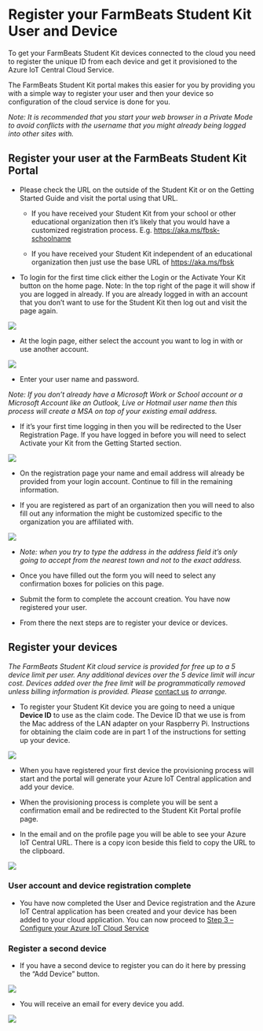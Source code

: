 Register your FarmBeats Student Kit User and Device
===================================================

To get your FarmBeats Student Kit devices connected to the cloud you need to
register the unique ID from each device and get it provisioned to the Azure IoT
Central Cloud Service.

The FarmBeats Student Kit portal makes this easier for you by providing you with
a simple way to register your user and then your device so configuration of the
cloud service is done for you.

*Note: It is recommended that you start your web browser in a Private Mode to
avoid conflicts with the username that you might already being logged into other
sites with.*

Register your user at the FarmBeats Student Kit Portal
------------------------------------------------------

-   Please check the URL on the outside of the Student Kit or on the Getting
    Started Guide and visit the portal using that URL.

    -   If you have received your Student Kit from your school or other
        educational organization then it’s likely that you would have a
        customized registration process. E.g. <https://aka.ms/fbsk-schoolname>

    -   If you have received your Student Kit independent of an educational
        organization then just use the base URL of <https://aka.ms/fbsk>

-   To login for the first time click either the Login or the Activate Your Kit
    button on the home page. Note: In the top right of the page it will show if
    you are logged in already. If you are already logged in with an account that
    you don’t want to use for the Student Kit then log out and visit the page
    again.

![](media/0fa4559111333367aeab004c8cbaab80.png)

-   At the login page, either select the account you want to log in with or use
    another account.

![](media/63d98a1de0e5842d1de6883de4079a7b.jpg)

-   Enter your user name and password.

*Note: If you don’t already have a Microsoft Work or School account or a
Microsoft Account like an Outlook, Live or Hotmail user name then this process
will create a MSA on top of your existing email address.*

-   If it’s your first time logging in then you will be redirected to the User
    Registration Page. If you have logged in before you will need to select
    Activate your Kit from the Getting Started section.

![](media/b102044e9142091ac6a75925691bc408.png)

-   On the registration page your name and email address will already be
    provided from your login account. Continue to fill in the remaining
    information.

-   If you are registered as part of an organization then you will need to also
    fill out any information the might be customized specific to the
    organization you are affiliated with.

![](media/2af1dc580ba7df2412266bf30187d2a2.png)

-   *Note: when you try to type the address in the address field it’s only going
    to accept from the nearest town and not to the exact address.*

-   Once you have filled out the form you will need to select any confirmation
    boxes for policies on this page.

-   Submit the form to complete the account creation. You have now registered
    your user.

-   From there the next steps are to register your device or devices.

Register your devices
---------------------

*The FarmBeats Student Kit cloud service is provided for free up to a 5 device
limit per user. Any additional devices over the 5 device limit will incur cost.
Devices added over the free limit will be programmatically removed unless
billing information is provided. Please* [contact
us](mailto:support@farmbeatslabs.com) *to arrange.*

-   To register your Student Kit device you are going to need a unique **Device
    ID** to use as the claim code. The Device ID that we use is from the Mac
    address of the LAN adapter on your Raspberry Pi. Instructions for obtaining
    the claim code are in part 1 of the instructions for setting up your device.

![](media/5480cbfabe1fd2e98fe9d0698ba54ec8.png)

-   When you have registered your first device the provisioning process will
    start and the portal will generate your Azure IoT Central application and
    add your device.

-   When the provisioning process is complete you will be sent a confirmation
    email and be redirected to the Student Kit Portal profile page.

-   In the email and on the profile page you will be able to see your Azure IoT
    Central URL. There is a copy icon beside this field to copy the URL to the
    clipboard.

![](media/ce49fc97053af0332676b55bf3049420.png)

### User account and device registration complete

-   You have now completed the User and Device registration and the Azure IoT
    Central application has been created and your device has been added to your
    cloud application. You can now proceed to [Step 3 – Configure your Azure IoT
    Cloud
    Service](https://github.com/farmbeatslabs/fblkv2/blob/master/Indoor-m1/3_Configure_your_Azure_IoT_Central_Cloud_Service.md)

### Register a second device

-   If you have a second device to register you can do it here by pressing the
    “Add Device” button.

![](media/f1af29bc8a27778a52e7596337ccc223.png)

-   You will receive an email for every device you add.

![](media/4ac2b44a24ea0f0381ca40ebfea83e8d.png)
